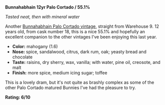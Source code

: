 **Bunnahabhain 12yr Palo Cortado / 55.1%**

*Tasted neat, then with mineral water*

Another [Bunnahabhain Palo Cortado vintage](https://www.whiskybase.com/whiskies/whisky/180517/bunnahabhain-2007), straight from Warehouse 9.  12 years old, from cask number 18, this is a nice 55.1% and hopefully an excellent companion to the other vintages I've been enjoying this last year.

* **Color:** mahogany (1.6)
* **Nose:** spice, sandalwood, citrus, dark rum, oak; yeasty bread and chocolate
* **Taste:** raisins, dry sherry, wax, vanilla; with water, pine oil, creosote, and malt
* **Finish:** more spice, medium icing sugar; toffee

This is a lovely dram, but it's not quite as brashly complex as some of the other Palo Cortado matured Bunnies I've had the pleasure to try.

**Rating: 6/10**
